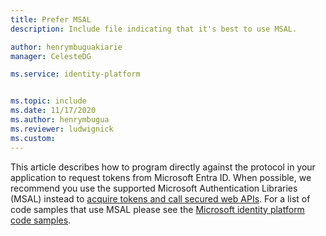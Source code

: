 ```yaml
---
title: Prefer MSAL
description: Include file indicating that it's best to use MSAL. 

author: henrymbuguakiarie
manager: CelesteDG

ms.service: identity-platform


ms.topic: include
ms.date: 11/17/2020
ms.author: henrymbugua
ms.reviewer: ludwignick
ms.custom: 
---
```


This article describes how to program directly against the protocol in your application to request tokens from Microsoft Entra ID. When possible, we recommend you use the supported Microsoft Authentication Libraries (MSAL) instead to [acquire tokens and call secured web APIs](../authentication-flows-app-scenarios.md#scenarios-and-supported-authentication-flows). For a list of code samples that use MSAL please see the [Microsoft identity platform code samples](../sample-v2-code.md).
